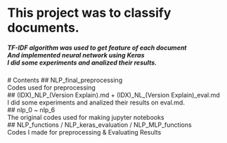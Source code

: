 # This project was to classify documents.
<h5>
TF-IDF algorithm was used to get feature of each document <br>
And implemented neural network using Keras <br>
I did some experiments and analized their results. <br>
</h5>
# Contents
## NLP_final_preprocessing 
<div> 
Codes used for preprocessing
</div>
## (IDX)_NLP_(Version Explain).md + (IDX)_NL_(Version Explain)_eval.md
<div>
I did some experiments and analized their results on eval.md.
</div>
## nlp_0 ~ nlp_6
<div>
The original codes used for making jupyter notebooks
</div>
## NLP_functions / NLP_keras_evaluation / NLP_MLP_functions
<div>
Codes I made for preprocessing & Evaluating Results  
</div>

